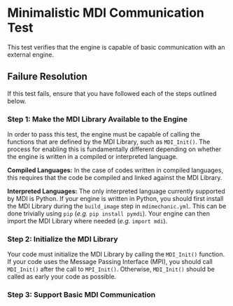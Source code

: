# Minimalistic MDI Communication Test

This test verifies that the engine is capable of basic communication with an external engine.

## Failure Resolution

If this test fails, ensure that you have followed each of the steps outlined below.

### Step 1: Make the MDI Library Available to the Engine

In order to pass this test, the engine must be capable of calling the functions that are defined by the MDI Library, such as `MDI_Init()`.
The process for enabling this is fundamentally different depending on whether the engine is written in a compiled or interpreted language.

**Compiled Languages:** In the case of codes written in compiled languages, this requires that the code be compiled and linked against the MDI Library.

**Interpreted Languages:** The only interpreted language currently supported by MDI is Python.
If your engine is written in Python, you should first install the MDI Library during the `build_image` step in `mdimechanic.yml`.
This can be done trivially using `pip` (*e.g.* `pip install pymdi`).
Your engine can then import the MDI Library where needed (*e.g.* `import mdi`).

### Step 2: Initialize the MDI Library

Your code must initialize the MDI Library by calling the `MDI_Init()` function.
If your code uses the Message Passing Interface (MPI), you should call `MDI_Init()` after the call to `MPI_Init()`.
Otherwise, `MDI_Init()` should be called as early your code as possible.

### Step 3: Support Basic MDI Communication

